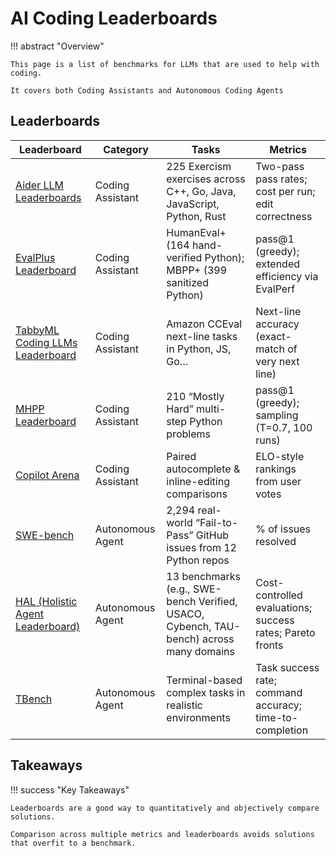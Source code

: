 # AI Coding Leaderboards

!!! abstract "Overview"

    This page is a list of benchmarks for LLMs that are used to help with coding.
    
    It covers both Coding Assistants and Autonomous Coding Agents

## Leaderboards

| Leaderboard                                                          | Category                  | Tasks                                                                                              | Metrics                                                    |
|----------------------------------------------------------------------|---------------------------|----------------------------------------------------------------------------------------------------|------------------------------------------------------------|
| [Aider LLM Leaderboards](https://aider.chat/docs/leaderboards/)       | Coding Assistant          | 225 Exercism exercises across C++, Go, Java, JavaScript, Python, Rust                              | Two-pass pass rates; cost per run; edit correctness        |
| [EvalPlus Leaderboard](https://evalplus.github.io/leaderboard.html)   | Coding Assistant          | HumanEval+ (164 hand-verified Python); MBPP+ (399 sanitized Python)                                | pass@1 (greedy); extended efficiency via EvalPerf          |
| [TabbyML Coding LLMs Leaderboard](https://leaderboard.tabbyml.com/)  | Coding Assistant          | Amazon CCEval next-line tasks in Python, JS, Go…                                                   | Next-line accuracy (exact-match of very next line)         |
| [MHPP Leaderboard](https://sparksofagi.github.io/MHPP/)               | Coding Assistant          | 210 “Mostly Hard” multi-step Python problems                                                       | pass@1 (greedy); sampling (T=0.7, 100 runs)                |
| [Copilot Arena](https://github.com/lmarena/copilot-arena)             | Coding Assistant          | Paired autocomplete & inline-editing comparisons                                                   | ELO-style rankings from user votes                         |
| [SWE-bench](https://www.swebench.com/)                                | Autonomous Agent          | 2,294 real-world “Fail-to-Pass” GitHub issues from 12 Python repos                                 | % of issues resolved                                       |
| [HAL (Holistic Agent Leaderboard)](https://hal.cs.princeton.edu/)     | Autonomous Agent          | 13 benchmarks (e.g., SWE-bench Verified, USACO, Cybench, TAU-bench) across many domains            | Cost-controlled evaluations; success rates; Pareto fronts  |
| [TBench](https://www.tbench.ai/)                                      | Autonomous Agent          | Terminal-based complex tasks in realistic environments                                             | Task success rate; command accuracy; time-to-completion    |

## Takeaways
  
!!! success "Key Takeaways"

    Leaderboards are a good way to quantitatively and objectively compare solutions.

    Comparison across multiple metrics and leaderboards avoids solutions that overfit to a benchmark.